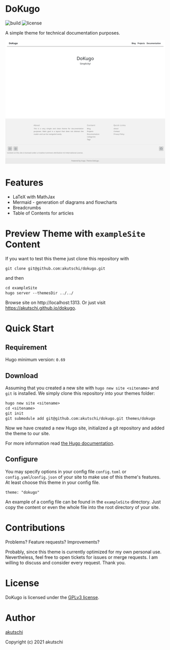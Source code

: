 # DoKugo

![build](https://github.com/akutschi/dokugo/actions/workflows/deploy-hugo-pages.yml/badge.svg)
![license](https://img.shields.io/github/license/akutschi/dokugo)

A simple theme for technical documentation purposes.

![Screenshot](./exampleSite/content/documentation/dokugo/introduction/screenshot.png)

# Features

- LaTeX with MathJax
- Mermaid - generation of diagrams and flowcharts
- Breadcrumbs
- Table of Contents for articles

# Preview Theme with `exampleSite` Content

If you want to test this theme just clone this repository with

```
git clone git@github.com:akutschi/dokugo.git
```

and then

```
cd exampleSite
hugo server --themesDir ../../
```

Browse site on http://localhost:1313.
Or just visit https://akutschi.github.io/dokugo.

# Quick Start

## Requirement

Hugo minimum version: `0.69`

## Download

Assuming that you created a new site with `hugo new site <sitename>` and `git` is installed. 
We simply clone this repository into your themes folder:

```
hugo new site <sitename>
cd <sitename>
git init
git submodule add git@github.com:akutschi/dokugo.git themes/dokugo
```

Now we have created a new Hugo site, initialized a git repository and added the theme to our site.

For more information read [the Hugo documentation](https://gohugo.io/getting-started/quick-start/).

## Configure

You may specify options in your config file `config.toml` or `config.yaml`/`config.json` of your site to make use of this theme's features. 
At least choose this theme in your config file.

```
theme: "dokugo"
```

An example of a config file can be found in the `exampleSite` directory. 
Just copy the content or even the whole file into the root directory of your site.

# Contributions 

Problems? Feature requests? Improvements? 

Probably, since this theme is currently optimized for my own personal use.
Nevertheless, feel free to open tickets for issues or merge requests. 
I am willing to discuss and consider every request. 
Thank you.

# License

DoKugo is licensed under the [GPLv3 license](https://github.com/akutschi/dokugo/blob/master/LICENSE).

# Author

[akutschi](https://github.com/akutschi)

Copyright (c) 2021 akutschi

